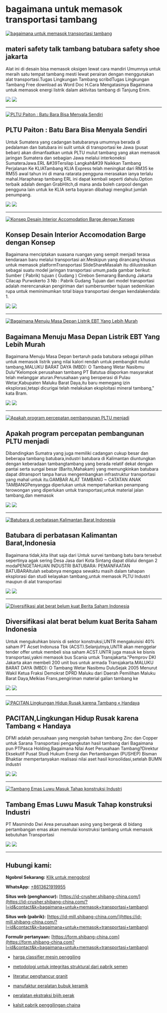 # bagaimana untuk memasok transportasi tambang

<a href="https://swt.shibang-china.com/?l=id&img&k=bagaimana+untuk+memasok+transportasi+tambang" target="_blank">![bagaimana untuk memasok transportasi tambang](http://static.shibang-china.com/all-800x300/854.jpg)</a>

## materi safety talk tambang batubara safety shoe jakarta
Alat ini di desain bisa memasok oksigen lewat cara mandiri Umumnya untuk meraih satu tempat tambang mesti lewat perairan dengan menggunakan alat transportasi.Tugas Lingkungan Tambang scribdTugas Lingkungan Tambang Free download as Word Doc H.Cara Mengatasinya Bagaimana untuk memasok energi listrik dalam aktivitas tambang di Tanjung Enim.


<a href="https://whatsapp.shibangsoft.com/WhatsApp.php" target="_blank" title="WhatsApp">![](http://static.shibang-china.com/icon/whatsapp.png)</a> <a href="https://swt.shibang-china.com/?l=id&icon&k=bagaimana+untuk+memasok+transportasi+tambang" target="_blank">![](http://static.shibang-china.com/icon/chat-id.png)</a>

---

<a href="https://swt.shibang-china.com/?l=id&img&k=bagaimana+untuk+memasok+transportasi+tambang" target="_blank">![PLTU Paiton : Batu Bara Bisa Menyala Sendiri](http://static.shibang-china.com/all-800x300/1268.jpg)</a>

## PLTU Paiton : Batu Bara Bisa Menyala Sendiri
Untuk Sumatera yang cadangan batubaranya umumnya berada di pedalaman dan batubara ini sulit untuk di transportasi ke Jawa (pusat beban) akan dimanfaatkan untuk PLTU mulut tambang yang akan memasok jaringan Sumatera dan sebagian Jawa melalui interkoneksi SumateraJawa.ERL &#39Tersilap Langkah&#39 Naikkan Tambang Perjalanan Ke KLIATambang KLIA Express telah meningkat dari RM35 ke RM55 awal tahun ini di mana ratarata pengguna merasakan ianya terlalu mahal.Harapharap tambang ERL ini dapat kembali seperti dahulu.Option terbaik adalah dengan GrabHitch,di mana anda boleh carpool dengan pengguna lain untuk ke KLIA serta bayaran dibahagi mengikut jumlah penumpang.


<a href="https://whatsapp.shibangsoft.com/WhatsApp.php" target="_blank" title="WhatsApp">![](http://static.shibang-china.com/icon/whatsapp.png)</a> <a href="https://swt.shibang-china.com/?l=id&icon&k=bagaimana+untuk+memasok+transportasi+tambang" target="_blank">![](http://static.shibang-china.com/icon/chat-id.png)</a>

---

<a href="https://swt.shibang-china.com/?l=id&img&k=bagaimana+untuk+memasok+transportasi+tambang" target="_blank">![Konsep Desain Interior Accomodation Barge dengan Konsep](http://static.shibang-china.com/all-800x300/1138.jpg)</a>

## Konsep Desain Interior Accomodation Barge dengan Konsep
Bagaimana menciptakan suasana ruangan yang sempit menjadi terasa kendaraan baru melalui transportasi air.Meskipun yang dirancang khusus untuk memasok platformTransportasi SlideShareMasalah itu diilustrasikan sebagai suatu model jaringan transportasi umum,pada gambar berikut: Sumber ( Pabrik) tujuan ( Gudang ) Cirebon Semarang Bandung Jakarta Cilacap Purwokerto 3 Nb : Pabrik Gudang Tujuan dari model transportasi adalah merencanakan pengiriman dari sumbersumber tujuan sedemikian rupa untuk meminimumkan total biaya transportasi dengan kendalakendala: 1.


<a href="https://whatsapp.shibangsoft.com/WhatsApp.php" target="_blank" title="WhatsApp">![](http://static.shibang-china.com/icon/whatsapp.png)</a> <a href="https://swt.shibang-china.com/?l=id&icon&k=bagaimana+untuk+memasok+transportasi+tambang" target="_blank">![](http://static.shibang-china.com/icon/chat-id.png)</a>

---

<a href="https://swt.shibang-china.com/?l=id&img&k=bagaimana+untuk+memasok+transportasi+tambang" target="_blank">![Bagaimana Menuju Masa Depan Listrik EBT Yang Lebih Murah](http://static.shibang-china.com/all-800x300/841.jpg)</a>

## Bagaimana Menuju Masa Depan Listrik EBT Yang Lebih Murah
Bagaimana Menuju Masa Depan bertaruh pada batubara sebagai pilihan untuk memasok listrik yang nilai kalori rendah untuk pembangkit mulut tambang,MALUKU BARAT DAYA (MBD): O Tambang Wetar Nasibmu Dulu"Kelompok perusahaan tambang PT Batutua dilaporkan masyarakat telah melanggar aturan.Perusahaan yang beroperasi di Pulau Wetar,Kabupaten Maluku Barat Daya,itu baru memegang izin eksplorasi,tetapi dicurigai telah melakukan eksploitasi mineral tambang," kata Bram.


<a href="https://whatsapp.shibangsoft.com/WhatsApp.php" target="_blank" title="WhatsApp">![](http://static.shibang-china.com/icon/whatsapp.png)</a> <a href="https://swt.shibang-china.com/?l=id&icon&k=bagaimana+untuk+memasok+transportasi+tambang" target="_blank">![](http://static.shibang-china.com/icon/chat-id.png)</a>

---

<a href="https://swt.shibang-china.com/?l=id&img&k=bagaimana+untuk+memasok+transportasi+tambang" target="_blank">![Apakah program percepatan pembangunan PLTU menjadi](http://static.shibang-china.com/all-800x300/118.jpg)</a>

## Apakah program percepatan pembangunan PLTU menjadi
Dibandingkan Sumatra yang juga memiliki cadangan cukup besar dan beberapa tambang batubara,industri batubara di Kalimantan diuntungkan dengan keberadaan tambangtambang yang berada relatif dekat dengan pantai serta sungai besar (Barito,Mahakam) yang memungkinkan batubara dapat ditransport tanpa harus mengembangkan infrastruktur transportasi yang mahal untuk itu.GAMBAR ALAT TAMBANG ~ CATATAN ANAK TAMBANGPenyangga diperlukan untuk mempertahankan penampang terowongan yang diperlukan untuk transportasi,untuk material jalan tambang,dan memasok


<a href="https://whatsapp.shibangsoft.com/WhatsApp.php" target="_blank" title="WhatsApp">![](http://static.shibang-china.com/icon/whatsapp.png)</a> <a href="https://swt.shibang-china.com/?l=id&icon&k=bagaimana+untuk+memasok+transportasi+tambang" target="_blank">![](http://static.shibang-china.com/icon/chat-id.png)</a>

---

<a href="https://swt.shibang-china.com/?l=id&img&k=bagaimana+untuk+memasok+transportasi+tambang" target="_blank">![Batubara di perbatasan Kalimantan Barat,Indonesia](http://static.shibang-china.com/all-800x300/17.jpg)</a>

## Batubara di perbatasan Kalimantan Barat,Indonesia
Bagaimana tidak,kita lihat saja dari Untuk survei tambang batu bara tersebut sepertinya agak sering Desa Jasa dari Kota Sintang dapat dilalui dengan 2 modaPENGETAHUAN INDUSTRI BATUBARA: PEMANFAATAN BATUBARAItulah sebabnya mengapa sewaktu masih dalam tahapan eksplorasi dan studi kelayakan tambang,untuk memasok PLTU Industri maupun di alat transportasi


<a href="https://whatsapp.shibangsoft.com/WhatsApp.php" target="_blank" title="WhatsApp">![](http://static.shibang-china.com/icon/whatsapp.png)</a> <a href="https://swt.shibang-china.com/?l=id&icon&k=bagaimana+untuk+memasok+transportasi+tambang" target="_blank">![](http://static.shibang-china.com/icon/chat-id.png)</a>

---

<a href="https://swt.shibang-china.com/?l=id&img&k=bagaimana+untuk+memasok+transportasi+tambang" target="_blank">![Diversifikasi alat berat belum kuat Berita Saham Indonesia](http://static.shibang-china.com/all-800x300/876.jpg)</a>

## Diversifikasi alat berat belum kuat Berita Saham Indonesia
Untuk mengukuhkan bisnis di sektor konstruksi,UNTR mengakuisisi 40% saham PT Acset Indonusa Tbk (ACST).Selanjutnya,UNTR akan menggelar tender offer untuk membeli sisa saham ACST.UNTR juga masuk ke bisnis transportasi,yakni memasok bus Scania untuk Transjakarta."Pemprov DKI Jakarta akan membeli 200 unit bus untuk armada Transjakarta.MALUKU BARAT DAYA (MBD): O Tambang Wetar Nasibmu DuluSejak 2005 Menurut Wakil Ketua Fraksi Demokrat DPRD Maluku dari Daerah Pemilihan Maluku Barat Daya,Melkias Frans,pengiriman material galian tambang ke


<a href="https://whatsapp.shibangsoft.com/WhatsApp.php" target="_blank" title="WhatsApp">![](http://static.shibang-china.com/icon/whatsapp.png)</a> <a href="https://swt.shibang-china.com/?l=id&icon&k=bagaimana+untuk+memasok+transportasi+tambang" target="_blank">![](http://static.shibang-china.com/icon/chat-id.png)</a>

---

<a href="https://swt.shibang-china.com/?l=id&img&k=bagaimana+untuk+memasok+transportasi+tambang" target="_blank">![PACITAN,Lingkungan Hidup Rusak karena Tambang « Handaya](http://static.shibang-china.com/all-800x300/152.jpg)</a>

## PACITAN,Lingkungan Hidup Rusak karena Tambang « Handaya
DFMI adalah perusahaan yang mengolah bahan tambang Zinc dan Copper untuk Sarana Transportasi pengangkutan hasil tambang dari Bagaimana pun PTPasca Holding,Bagaimana Nilai Aset Perusahaan Tambang?Direktur Eksekutif Pusat Studi Hukum Energi dan Pertambangan (PUSHEP) Bisman Bhaktiar mempertanyakan realisasi nilai aset hasil konsolidasi,setelah BUMN industri


<a href="https://whatsapp.shibangsoft.com/WhatsApp.php" target="_blank" title="WhatsApp">![](http://static.shibang-china.com/icon/whatsapp.png)</a> <a href="https://swt.shibang-china.com/?l=id&icon&k=bagaimana+untuk+memasok+transportasi+tambang" target="_blank">![](http://static.shibang-china.com/icon/chat-id.png)</a>

---

<a href="https://swt.shibang-china.com/?l=id&img&k=bagaimana+untuk+memasok+transportasi+tambang" target="_blank">![Tambang Emas Luwu Masuk Tahap konstruksi Industri](http://static.shibang-china.com/all-800x300/1454.jpg)</a>

## Tambang Emas Luwu Masuk Tahap konstruksi Industri
PT Masmindo Dwi Area perusahaan asing yang bergerak di bidang pertambangan emas akan memulai konstruksi tambang untuk memasok kebutuhan Transportasi

<a href="https://whatsapp.shibangsoft.com/WhatsApp.php" target="_blank" title="WhatsApp">![](http://static.shibang-china.com/icon/whatsapp.png)</a> <a href="https://swt.shibang-china.com/?l=id&icon&k=bagaimana+untuk+memasok+transportasi+tambang" target="_blank">![](http://static.shibang-china.com/icon/chat-id.png)</a>

---
## Hubungi kami:

**Ngobrol Sekarang:** [Klik untuk mengobrol](https://swt.shibang-china.com?l=id&contact&k=bagaimana+untuk+memasok+transportasi+tambang)

**WhatsApp:**  [+8613621919955](https://whatsapp.shibangsoft.com/WhatsApp.php)

**Situs web (penghancur):** [https://id-crusher.shibang-china.com/](https://id-crusher.shibang-china.com/?l=id&contact&k=bagaimana+untuk+memasok+transportasi+tambang)

**Situs web (pabrik):** [https://id-mill.shibang-china.com/](https://id-mill.shibang-china.com/?l=id&contact&k=bagaimana+untuk+memasok+transportasi+tambang)

**Formulir pertanyaan:** [https://form.shibang-china.com](https://form.shibang-china.com?l=id&contact&k=bagaimana+untuk+memasok+transportasi+tambang)

* [harga classifier mesin penggiling](../38/harga%20classifier%20mesin%20penggiling.md)

* [metodologi untuk integritas struktural dari pabrik semen](../35/metodologi%20untuk%20integritas%20struktural%20dari%20pabrik%20semen.md)

* [literatur penghancur granit](../39/literatur%20penghancur%20granit.md)

* [manufaktur peralatan bubuk keramik](../36/manufaktur%20peralatan%20bubuk%20keramik.md)

* [peralatan ekstraksi bijih perak](../37/peralatan%20ekstraksi%20bijih%20perak.md)

* [kalsit pabrik penggilingan chaina](../31/kalsit%20pabrik%20penggilingan%20chaina.md)
